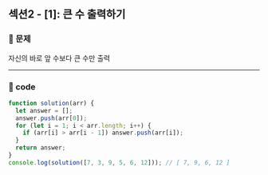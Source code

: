 ## 섹션2 - [1]: 큰 수 출력하기

### 🌴 문제

자신의 바로 앞 수보다 큰 수만 출력

---

### 🤠 code

```js
function solution(arr) {
  let answer = [];
  answer.push(arr[0]);
  for (let i = 1; i < arr.length; i++) {
    if (arr[i] > arr[i - 1]) answer.push(arr[i]);
  }
  return answer;
}
console.log(solution([7, 3, 9, 5, 6, 12])); // [ 7, 9, 6, 12 ]
```
